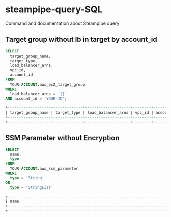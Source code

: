 # steampipe-query-SQL
Command and documentation about Steampipe query

## Target group without lb in target by account_id 

```sql
SELECT
  target_group_name,
  target_type,
  load_balancer_arns,
  vpc_id,
  account_id
FROM
  YOUR-ACCOUNT.aws_ec2_target_group
WHERE
  load_balancer_arns = '[]'
AND account_id = 'YOUR-ID';

+-------------------+-------------+--------------------+--------+------------+
| target_group_name | target_type | load_balancer_arns | vpc_id | account_id |
+-------------------+-------------+--------------------+--------+------------+
+-------------------+-------------+--------------------+--------+------------+
```


## SSM Parameter without Encryption

```sql
SELECT 
  name,
  type 
FROM 
  YOUR-ACCOUNT.aws_ssm_parameter
WHERE
  type = 'String'
OR
  type = 'StringList'

+-----------------------------------------------------------------------+------------+
| name                                                                  | type       |
+-----------------------------------------------------------------------+------------+
+------------------------------------------------------------------------------------+
```